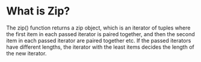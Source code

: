 # What is Zip?
The zip() function returns a zip object, which is an iterator of tuples where the first item in each passed iterator is paired together, and then the second item in each passed iterator are paired together etc.
If the passed iterators have different lengths, the iterator with the least items decides the length of the new iterator.

